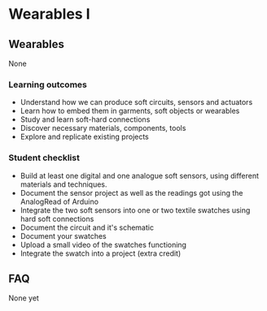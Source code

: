 # Wearables I

## Wearables

None
### Learning outcomes

* Understand how we can produce soft circuits, sensors and actuators
* Learn how to embed them in garments, soft objects or wearables
* Study and learn soft-hard connections
* Discover necessary materials, components, tools
* Explore and replicate existing projects

### Student checklist

* Build at least one digital and one analogue soft sensors, using different materials and techniques.
* Document the sensor project as well as the readings got using the AnalogRead of Arduino
* Integrate the two soft sensors into one or two textile swatches using hard soft connections
* Document the circuit and it's schematic
* Document your swatches
* Upload a small video of the swatches functioning
* Integrate the swatch into a project (extra credit)

## FAQ

None yet

